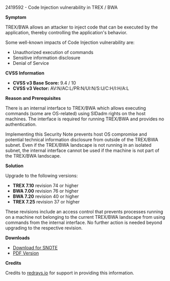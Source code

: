 2419592 - Code Injection vulnerability in TREX / BWA

**Symptom**

TREX/BWA allows an attacker to inject code that can be executed by the application, thereby controlling the application's behavior.

Some well-known impacts of Code Injection vulnerability are:

- Unauthorized execution of commands
- Sensitive information disclosure
- Denial of Service

**CVSS Information**

- **CVSS v3 Base Score:** 9.4 / 10
- **CVSS v3 Vector:** AV:N/AC:L/PR:N/UI:N/S:U/C:H/I:H/A:L

**Reason and Prerequisites**

There is an internal interface to TREX/BWA which allows executing commands (some are OS-related) using SIDadm rights on the host machines. The interface is required for running TREX/BWA and provides no authentication.

Implementing this Security Note prevents host OS compromise and potential technical information disclosure from outside of the TREX/BWA subnet. Even if the TREX/BWA landscape is not running in an isolated subnet, the internal interface cannot be used if the machine is not part of the TREX/BWA landscape.

**Solution**

Upgrade to the following versions:

- **TREX 7.10** revision 74 or higher
- **BWA 7.00** revision 76 or higher
- **BWA 7.20** revision 40 or higher
- **TREX 7.25** revision 37 or higher

These revisions include an access control that prevents processes running on a machine not belonging to the current TREX/BWA landscape from using commands from the internal interface. No further action is needed beyond upgrading to the respective revision.

**Downloads**

- [Download for SNOTE](https://notesdownloads.sap.com/note/0040000018493092017)
- [PDF Version](https://userapps.support.sap.com/sap/support/sfm/notes/print/0002419592?language=en-US&token=70988D4D23EABA62D26BF485FBA673C7)

**Credits**

Credits to [redrays.io](https://redrays.io) for support in providing this information.